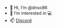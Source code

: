 - 👋 Hi, I’m @dnso86
- 👀 I’m interested in :computer:
- 📫 [Discord](https://discord.com/users/839886473926148137/)

<!---
dnso86/dnso86 is a ✨ special ✨ repository because its `README.md` (this file) appears on your GitHub profile.
You can click the Preview link to take a look at your changes.
--->
